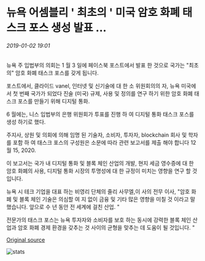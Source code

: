 # 뉴욕 어셈블리 ' 최초의 ' 미국 암호 화폐 태스크 포스 생성 발표 ...

###### 2019-01-02 19:01

뉴욕 주 입법부의 의회는 1 월 3 일에 페이스북 포스트에서 발표 한 것으로 국가는 "최초의" 암호 화폐 태스크 포스를 갖게 됩니다.

포스트에서, 클라이드 vanel, 인터넷 및 신기술에 대 한 소 위원회의의 자, 뉴욕 미국에서 첫 번째 국가가 되었다 진술 (미국) 규제, 사용 및 정의를 연구 하기 위한 암호 화폐 태스크 포스를 만들기 위해 디지털 통화.

6 월에는, 니스 입법부의 은행 위원회가 투표를 진행 하 여 디지털 통화 태스크 포스를 생성 하기로 했다.

주지사, 상원 및 의회에 의해 임명 된 기술자, 소비자, 투자자, blockchain 회사 및 학자를 포함 하 여 태스크 포스의 구성원은 소문에 따라 관련 보고서를 제출 해야 합니다 12 월 15, 2020.

이 보고서는 국가 내 디지털 통화 및 블록 체인 산업의 개발, 현지 세금 영수증에 대 한 암호 화폐의 사용, 디지털 통화 시장의 투명성에 대 한 규정이 미치는 영향을 연구 할 것입니다.

뉴욕 시 테크 기업을 대표 하는 비영리 단체의 줄리 사무엘,이 사의 전무 이사, "암호 화폐 및 블록 체인 기술은 의심할 여 지 없이 금융 및 기타 많은 영향을 미칠 것 이라고 말했습니다. 앞으로 수 년 동안 전 세계에 걸친 산업. "

전문가의 태스크 포스는 뉴욕 투자자와 소비자를 보호 하는 동시에 강력한 블록 체인 산업과 암호 화폐 경제 환경을 갖추는 것 사이의 균형을 맞추는 데 도움이 될 것입니다. "

[Original source](https://cointelegraph.com/news/new-york-assemblyman-announces-creation-of-first-us-cryptocurrency-task-force)

![stats](https://c.statcounter.com/11760860/0/a89fa40b/1/ "stats")